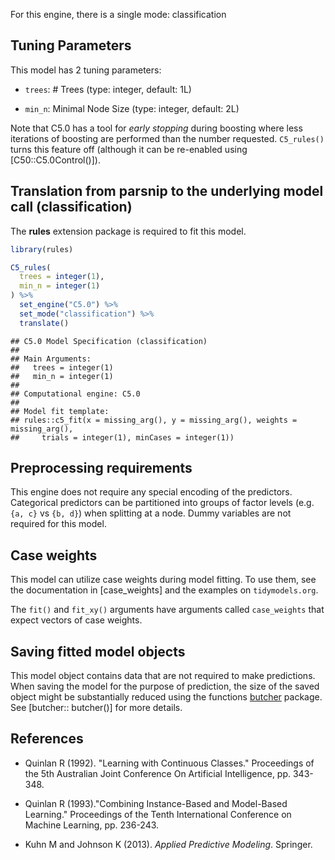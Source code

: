 


For this engine, there is a single mode: classification

## Tuning Parameters



This model has 2 tuning parameters:

- `trees`: # Trees (type: integer, default: 1L)

- `min_n`: Minimal Node Size (type: integer, default: 2L)

Note that C5.0 has a tool for _early stopping_ during boosting where less iterations of boosting are performed than the number requested. `C5_rules()` turns this feature off (although it can be re-enabled using [C50::C5.0Control()]).

## Translation from parsnip to the underlying model call  (classification)

The **rules** extension package is required to fit this model.


```r
library(rules)

C5_rules(
  trees = integer(1),
  min_n = integer(1)
) %>%
  set_engine("C5.0") %>%
  set_mode("classification") %>%
  translate()
```

```
## C5.0 Model Specification (classification)
## 
## Main Arguments:
##   trees = integer(1)
##   min_n = integer(1)
## 
## Computational engine: C5.0 
## 
## Model fit template:
## rules::c5_fit(x = missing_arg(), y = missing_arg(), weights = missing_arg(), 
##     trials = integer(1), minCases = integer(1))
```

## Preprocessing requirements


This engine does not require any special encoding of the predictors. Categorical predictors can be partitioned into groups of factor levels (e.g. `{a, c}` vs `{b, d}`) when splitting at a node. Dummy variables are not required for this model. 

## Case weights


This model can utilize case weights during model fitting. To use them, see the documentation in [case_weights] and the examples on `tidymodels.org`. 

The `fit()` and `fit_xy()` arguments have arguments called `case_weights` that expect vectors of case weights. 

## Saving fitted model objects


This model object contains data that are not required to make predictions. When saving the model for the purpose of prediction, the size of the saved object might be substantially reduced using the functions [butcher](https://butcher.tidymodels.org) package. See [butcher:: butcher()] for more details. 


## References

 - Quinlan R (1992). "Learning with Continuous Classes." Proceedings of the 5th Australian Joint Conference On Artificial Intelligence, pp. 343-348.

 - Quinlan R (1993)."Combining Instance-Based and Model-Based Learning." Proceedings of the Tenth International Conference on Machine Learning, pp. 236-243.

 - Kuhn M and Johnson K (2013). _Applied Predictive Modeling_. Springer.
